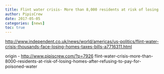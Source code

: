 ```yaml
---
title: Flint water crisis- More than 8,000 residents at risk of losing homes after refusing to pay for poisoned water
author: PipisCrew
date: 2017-05-05
categories: [news]
toc: true
---
```


http://www.independent.co.uk/news/world/americas/us-politics/flint-water-crisis-thousands-face-losing-homes-taxes-bills-a7716311.html

origin - http://www.pipiscrew.com/?p=7926 flint-water-crisis-more-than-8000-residents-at-risk-of-losing-homes-after-refusing-to-pay-for-poisoned-water